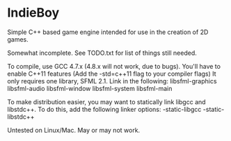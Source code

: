 IndieBoy
========

Simple C++ based game engine intended for use in the creation of 2D games.

Somewhat incomplete. See TODO.txt for list of things still needed.

To compile, use GCC 4.7.x (4.8.x will not work, due to bugs).
You'll have to enable C++11 features (Add the -std=c++11 flag to your compiler flags)
It only requires one library, SFML 2.1. Link in the following:
 libsfml-graphics
 libsfml-audio
 libsfml-window
 libsfml-system
 libsfml-main
 
To make distribution easier, you may want to statically link libgcc and libstdc++.
To do this, add the following linker options:
 -static-libgcc
 -static-libstdc++
 
Untested on Linux/Mac. May or may not work.
